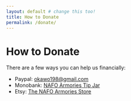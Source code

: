 ```yaml
---
layout: default # change this too!
title: How to Donate
permalink: /donate/
---
```


<h1>How to Donate</h1>

There are a few ways you can help us financially:

* Paypal: okawo198@gmail.com
* Monobank: [NAFO Armories Tip Jar](https://send.monobank.ua/jar/41VstyWxB9)
* Etsy: [The NAFO Armories Store](https://freeukraineco.etsy.com)